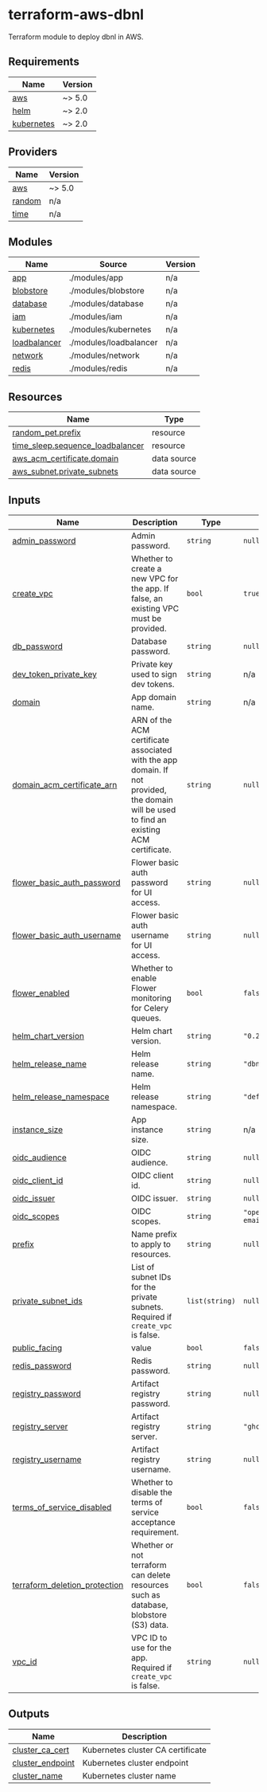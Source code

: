 # terraform-aws-dbnl

Terraform module to deploy dbnl in AWS.
<!-- BEGIN_TF_DOCS -->
## Requirements

| Name | Version |
|------|---------|
| <a name="requirement_aws"></a> [aws](#requirement\_aws) | ~> 5.0 |
| <a name="requirement_helm"></a> [helm](#requirement\_helm) | ~> 2.0 |
| <a name="requirement_kubernetes"></a> [kubernetes](#requirement\_kubernetes) | ~> 2.0 |

## Providers

| Name | Version |
|------|---------|
| <a name="provider_aws"></a> [aws](#provider\_aws) | ~> 5.0 |
| <a name="provider_random"></a> [random](#provider\_random) | n/a |
| <a name="provider_time"></a> [time](#provider\_time) | n/a |

## Modules

| Name | Source | Version |
|------|--------|---------|
| <a name="module_app"></a> [app](#module\_app) | ./modules/app | n/a |
| <a name="module_blobstore"></a> [blobstore](#module\_blobstore) | ./modules/blobstore | n/a |
| <a name="module_database"></a> [database](#module\_database) | ./modules/database | n/a |
| <a name="module_iam"></a> [iam](#module\_iam) | ./modules/iam | n/a |
| <a name="module_kubernetes"></a> [kubernetes](#module\_kubernetes) | ./modules/kubernetes | n/a |
| <a name="module_loadbalancer"></a> [loadbalancer](#module\_loadbalancer) | ./modules/loadbalancer | n/a |
| <a name="module_network"></a> [network](#module\_network) | ./modules/network | n/a |
| <a name="module_redis"></a> [redis](#module\_redis) | ./modules/redis | n/a |

## Resources

| Name | Type |
|------|------|
| [random_pet.prefix](https://registry.terraform.io/providers/hashicorp/random/latest/docs/resources/pet) | resource |
| [time_sleep.sequence_loadbalancer](https://registry.terraform.io/providers/hashicorp/time/latest/docs/resources/sleep) | resource |
| [aws_acm_certificate.domain](https://registry.terraform.io/providers/hashicorp/aws/latest/docs/data-sources/acm_certificate) | data source |
| [aws_subnet.private_subnets](https://registry.terraform.io/providers/hashicorp/aws/latest/docs/data-sources/subnet) | data source |

## Inputs

| Name | Description | Type | Default | Required |
|------|-------------|------|---------|:--------:|
| <a name="input_admin_password"></a> [admin\_password](#input\_admin\_password) | Admin password. | `string` | `null` | no |
| <a name="input_create_vpc"></a> [create\_vpc](#input\_create\_vpc) | Whether to create a new VPC for the app. If false, an existing VPC must be provided. | `bool` | `true` | no |
| <a name="input_db_password"></a> [db\_password](#input\_db\_password) | Database password. | `string` | `null` | no |
| <a name="input_dev_token_private_key"></a> [dev\_token\_private\_key](#input\_dev\_token\_private\_key) | Private key used to sign dev tokens. | `string` | n/a | yes |
| <a name="input_domain"></a> [domain](#input\_domain) | App domain name. | `string` | n/a | yes |
| <a name="input_domain_acm_certificate_arn"></a> [domain\_acm\_certificate\_arn](#input\_domain\_acm\_certificate\_arn) | ARN of the ACM certificate associated with the app domain. If not provided, the domain will be used to find an existing ACM certificate. | `string` | `null` | no |
| <a name="input_flower_basic_auth_password"></a> [flower\_basic\_auth\_password](#input\_flower\_basic\_auth\_password) | Flower basic auth password for UI access. | `string` | `null` | no |
| <a name="input_flower_basic_auth_username"></a> [flower\_basic\_auth\_username](#input\_flower\_basic\_auth\_username) | Flower basic auth username for UI access. | `string` | `null` | no |
| <a name="input_flower_enabled"></a> [flower\_enabled](#input\_flower\_enabled) | Whether to enable Flower monitoring for Celery queues. | `bool` | `false` | no |
| <a name="input_helm_chart_version"></a> [helm\_chart\_version](#input\_helm\_chart\_version) | Helm chart version. | `string` | `"0.25.0"` | no |
| <a name="input_helm_release_name"></a> [helm\_release\_name](#input\_helm\_release\_name) | Helm release name. | `string` | `"dbnl"` | no |
| <a name="input_helm_release_namespace"></a> [helm\_release\_namespace](#input\_helm\_release\_namespace) | Helm release namespace. | `string` | `"default"` | no |
| <a name="input_instance_size"></a> [instance\_size](#input\_instance\_size) | App instance size. | `string` | n/a | yes |
| <a name="input_oidc_audience"></a> [oidc\_audience](#input\_oidc\_audience) | OIDC audience. | `string` | `null` | no |
| <a name="input_oidc_client_id"></a> [oidc\_client\_id](#input\_oidc\_client\_id) | OIDC client id. | `string` | `null` | no |
| <a name="input_oidc_issuer"></a> [oidc\_issuer](#input\_oidc\_issuer) | OIDC issuer. | `string` | `null` | no |
| <a name="input_oidc_scopes"></a> [oidc\_scopes](#input\_oidc\_scopes) | OIDC scopes. | `string` | `"openid profile email"` | no |
| <a name="input_prefix"></a> [prefix](#input\_prefix) | Name prefix to apply to resources. | `string` | `null` | no |
| <a name="input_private_subnet_ids"></a> [private\_subnet\_ids](#input\_private\_subnet\_ids) | List of subnet IDs for the private subnets. Required if `create_vpc` is false. | `list(string)` | `null` | no |
| <a name="input_public_facing"></a> [public\_facing](#input\_public\_facing) | value | `bool` | `false` | no |
| <a name="input_redis_password"></a> [redis\_password](#input\_redis\_password) | Redis password. | `string` | `null` | no |
| <a name="input_registry_password"></a> [registry\_password](#input\_registry\_password) | Artifact registry password. | `string` | `null` | no |
| <a name="input_registry_server"></a> [registry\_server](#input\_registry\_server) | Artifact registry server. | `string` | `"ghcr.io/dbnlai"` | no |
| <a name="input_registry_username"></a> [registry\_username](#input\_registry\_username) | Artifact registry username. | `string` | `null` | no |
| <a name="input_terms_of_service_disabled"></a> [terms\_of\_service\_disabled](#input\_terms\_of\_service\_disabled) | Whether to disable the terms of service acceptance requirement. | `bool` | `false` | no |
| <a name="input_terraform_deletion_protection"></a> [terraform\_deletion\_protection](#input\_terraform\_deletion\_protection) | Whether or not terraform can delete resources such as database, blobstore (S3) data. | `bool` | `false` | no |
| <a name="input_vpc_id"></a> [vpc\_id](#input\_vpc\_id) | VPC ID to use for the app. Required if `create_vpc` is false. | `string` | `null` | no |

## Outputs

| Name | Description |
|------|-------------|
| <a name="output_cluster_ca_cert"></a> [cluster\_ca\_cert](#output\_cluster\_ca\_cert) | Kubernetes cluster CA certificate |
| <a name="output_cluster_endpoint"></a> [cluster\_endpoint](#output\_cluster\_endpoint) | Kubernetes cluster endpoint |
| <a name="output_cluster_name"></a> [cluster\_name](#output\_cluster\_name) | Kubernetes cluster name |
<!-- END_TF_DOCS -->